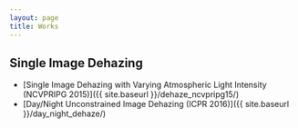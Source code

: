 ```yaml
---
layout: page
title: Works
---
```


## Single Image Dehazing
* [Single Image Dehazing with Varying Atmospheric Light Intensity (NCVPRIPG 2015)]({{ site.baseurl }}/dehaze_ncvpripg15/)
* [Day/Night Unconstrained Image Dehazing (ICPR 2016)]({{ site.baseurl }}/day_night_dehaze/)
